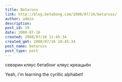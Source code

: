 ```yaml
---
title: Betaruss
link: http://blog.betabong.com/2008/07/16/betaruss/
author: admin
description: 
post_id: 19
date: 2008-07-16
created: 2008/07/16 11:45:34
created_gmt: 2008/07/16 10:45:34
post_name: betaruss
post_type: post
---
```



севэрин кляус
бетабонг кляус креацыён

Yeah, i'm learning the cyrillic alphabet!
